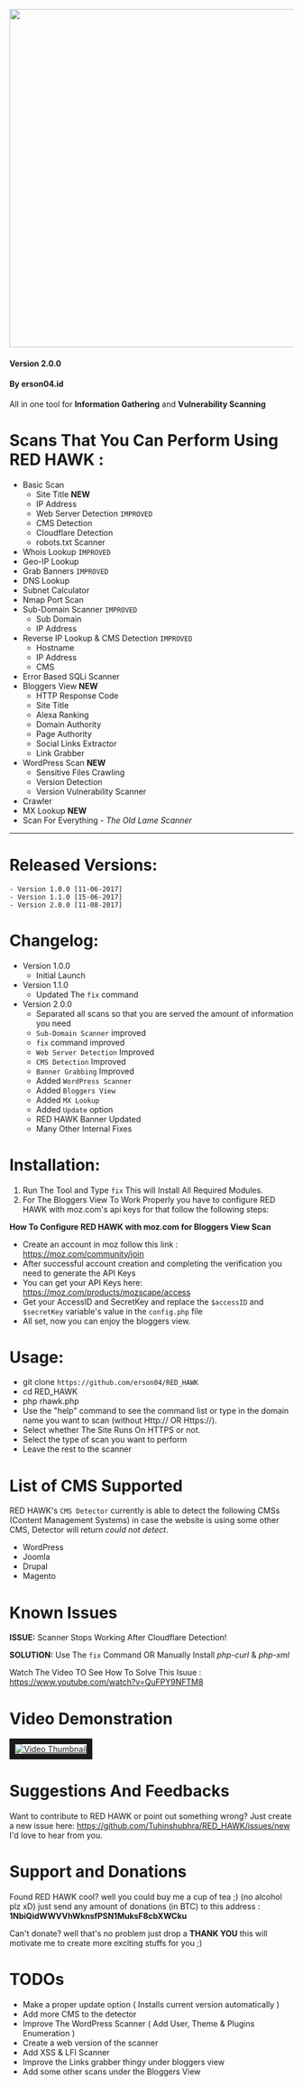 <p align="center">
	<img src="https://i.imgur.com/GNWwMFb.png" width="600px">
</p>

#### Version 2.0.0
#### By erson04.id 
All in one tool for **Information Gathering** and **Vulnerability Scanning**

# Scans That You Can Perform Using RED HAWK :
+ Basic Scan
	- Site Title **NEW**
	- IP Address
	- Web Server Detection `IMPROVED`
	- CMS Detection
	- Cloudflare Detection
	- robots.txt Scanner
+ Whois Lookup `IMPROVED`
+ Geo-IP Lookup
+ Grab Banners `IMPROVED`
+ DNS Lookup
+ Subnet Calculator
+ Nmap Port Scan
+ Sub-Domain Scanner `IMPROVED`
	- Sub Domain
	- IP Address
+ Reverse IP Lookup & CMS Detection `IMPROVED`
	- Hostname
	- IP Address
	- CMS
+ Error Based SQLi Scanner
+ Bloggers View **NEW**
	- HTTP Response Code
	- Site Title
	- Alexa Ranking
	- Domain Authority
	- Page Authority
	- Social Links Extractor
	- Link Grabber
+ WordPress Scan **NEW**
	- Sensitive Files Crawling
	- Version Detection
	- Version Vulnerability Scanner
+ Crawler
+ MX Lookup **NEW**
+ Scan For Everything - _The Old Lame Scanner_

---
# Released Versions:
    - Version 1.0.0 [11-06-2017]
    - Version 1.1.0 [15-06-2017]
    - Version 2.0.0 [11-08-2017]

# Changelog:
- Version 1.0.0
    - Initial Launch
- Version 1.1.0
    - Updated The `fix` command
- Version 2.0.0
	- Separated all scans so that you are served the amount of information you need
	- `Sub-Domain Scanner` improved
	- `fix` command improved
	- `Web Server Detection` Improved
	- `CMS Detection` Improved
	- `Banner Grabbing` Improved
	- Added `WordPress Scanner`
	- Added `Bloggers View`
	- Added `MX Lookup`
	- Added `Update` option
	- RED HAWK Banner Updated
	- Many Other Internal Fixes

# Installation:
1. Run The Tool and Type `fix` This will Install All Required Modules.
2. For The Bloggers View To Work Properly you have to configure RED HAWK with moz.com's api keys for that follow the following steps:

**How To Configure RED HAWK with moz.com for Bloggers View Scan**
+ Create an account in moz follow this link : https://moz.com/community/join
+ After successful account creation and completing the verification you need to generate the API Keys
+ You can get your API Keys here: https://moz.com/products/mozscape/access
+ Get your AccessID and SecretKey and replace the `$accessID` and `$secretKey` variable's value in the `config.php` file
+ All set, now you can enjoy the bloggers view.

# Usage:
- git clone `https://github.com/erson04/RED_HAWK`
- cd RED_HAWK
- php rhawk.php
- Use the "help" command to see the command list or type in the domain name you want to scan (without Http:// OR Https://).
- Select whether The Site Runs On HTTPS or not.
- Select the type of scan you want to perform
- Leave the rest to the scanner

# List of CMS Supported
RED HAWK's `CMS Detector` currently is able to detect the following CMSs (Content Management Systems) in case the website is using some other CMS, Detector will return _could not detect_.

- WordPress
- Joomla
- Drupal
- Magento
# Known Issues
**ISSUE:** Scanner Stops Working After Cloudflare Detection!

**SOLUTION:** Use The `fix` Command OR Manually Install *php-curl* & *php-xml*

Watch The Video TO See How To Solve This Isuue : https://www.youtube.com/watch?v=QuFPY9NFTM8

# Video Demonstration
<a href="https://www.youtube.com/watch?v=Jt9kBFiJDrE" target="_blank"><img src="https://i.imgur.com/SXDWohl.png" 
alt="Video Thumbnail" border="10" /></a>

# Suggestions And Feedbacks
Want to contribute to RED HAWK or point out something wrong? Just create a new issue here: https://github.com/Tuhinshubhra/RED_HAWK/issues/new
I'd love to hear from you.

# Support and Donations
Found RED HAWK cool? well you could buy me a cup of tea ;) (no alcohol plz xD) just send any amount of donations (in BTC) to this address : **1NbiQidWWVVhWknsfPSN1MuksF8cbXWCku**

Can't donate? well that's no problem just drop a **THANK YOU** this will motivate me to create more exciting stuffs for you ;)

# TODOs

- Make a proper update option ( Installs current version automatically )
- Add more CMS to the detector
- Improve The WordPress Scanner ( Add User, Theme & Plugins Enumeration )
- Create a web version of the scanner
- Add XSS & LFI Scanner
- Improve the Links grabber thingy under bloggers view
- Add some other scans under the Bloggers View
